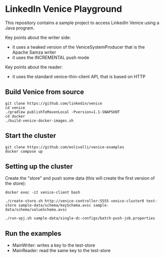 # LinkedIn Venice Playground

This repository contains a sample project to access LinkedIn Venice using a Java program.

Key points about the writer side:
- it uses a twaked version of the VeniceSystemProducer that is the Apache Samza writer
- it uses the INCREMENTAL push mode

Key points about the reader:
- it uses the standard venice-thin-client API, that is based on HTTP

## Build Venice from source

```
git clone https://github.com/linkedin/venice
cd venice
./gradlew publishToMavenLocal -Pversion=1.1-SNAPSHOT
cd docker
./build-venice-docker-images.sh
```

## Start the cluster

```
git clone https://github.com/eolivelli/venice-examples
docker compose up
```

## Setting up the cluster

Create the "store" and push some data (this will create the first version of the store):

```
docker exec -it venice-client bash

./create-store.sh http://venice-controller:5555 venice-cluster0 test-store sample-data/schema/keySchema.avsc sample-data/schema/valueSchema.avsc 

./run-vpj.sh sample-data/single-dc-configs/batch-push-job.properties

```


## Run the examples

- MainWriter: writes a key to the test-store
- MainReader: read the same key to the test-store